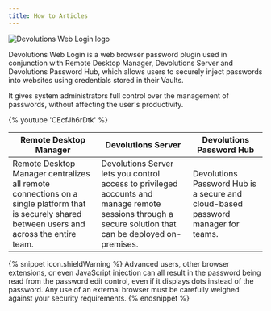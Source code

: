 ```yaml
---
title: How to Articles
---
```


![Devolutions Web Login logo](https://webdevolutions.blob.core.windows.net/images/projects/web-login/logos/web-login-color-shadow.svg)

Devolutions Web Login is a web browser password plugin used in conjunction with Remote Desktop Manager, Devolutions Server and Devolutions Password Hub, which allows users to securely inject passwords into websites using credentials stored in their Vaults.

It gives system administrators full control over the management of passwords, without affecting the user's productivity.

{% youtube 'CEcfJh6rDtk' %}

| Remote Desktop Manager | Devolutions Server | Devolutions Password Hub |
| --- | --- | --- |
| Remote Desktop Manager centralizes all remote connections on a single platform that is securely shared between users and across the entire team. | Devolutions Server lets you control access to privileged accounts and manage remote sessions through a secure solution that can be deployed on-premises. | Devolutions Password Hub is a secure and cloud-based password manager for teams. |

{% snippet icon.shieldWarning %}
Advanced users, other browser extensions, or even JavaScript injection can all result in the password being read from the password edit control, even if it displays dots instead of the password. Any use of an external browser must be carefully weighed against your security requirements.
{% endsnippet %}